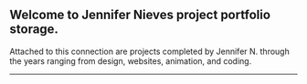 ## Welcome to Jennifer Nieves project portfolio storage. 
Attached to this connection are projects completed by Jennifer N. through the years ranging from design, websites, animation, and coding. 
***
> 

